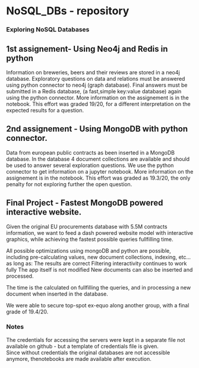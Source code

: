 
# NoSQL_DBs - repository


### Exploring NoSQL Databases  

## 1st assignement- Using Neo4j and Redis in python  

Information on breweries, beers and their reviews are stored in a neo4j database.
Exploratory questions on data and relations must be answered using python connector to neo4j (graph database).
Final answers must be submitted in a Redis database, (a fast,simple key:value database) again using the python connector.
More information on the assignement is in the notebook. 
This effort was graded 19/20, for a different interpretation on the expected results for a question.

## 2nd assignement - Using MongoDB with python connector.  

Data from european public contracts as been inserted in a MongoDB database.
In the database 4 document collections are available and should be used to answer several exploration questions.
We use the python connector to get information on a jupyter notebook.
More information on the assignement is in the notebook.
This effort was graded as 19.3/20, the only penalty for not exploring further the open question.

## Final Project - Fastest MongoDB powered interactive website.  

Given the original EU procurements database with 5.5M contracts information, we want to feed a dash powered website model with interactive graphics, while achieving the fastest possible queries fullfilling time. 

All possible optimizations using mongoDB and python are possible, including pre-calculating values, new document collections, indexing, etc... as long as:
The results are correct
Filtering interactivity continues to work fully
The app itself is not modified
New documents can also be inserted and processed.

The time is the calculated on fullfilling the queries, and in processing a new document when inserted in the database.

We were able to secure top-spot ex-equo along another group, with a final grade of 19.4/20.


### Notes

The credentials for accessing the servers were kept in a separate file not available on github - but a template of credentials file is given.  
Since without credentials the original databases are not accessible anymore, thenotebooks are made available after execution.
